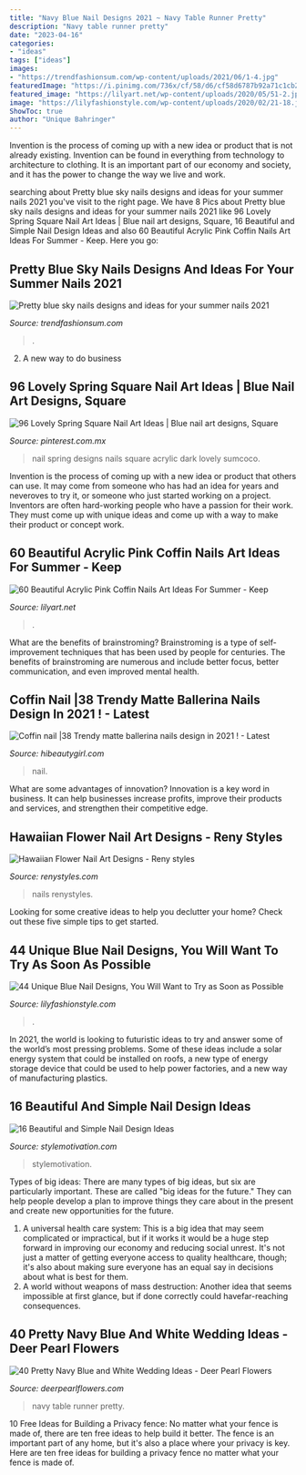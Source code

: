 ```yaml
---
title: "Navy Blue Nail Designs 2021 ~ Navy Table Runner Pretty"
description: "Navy table runner pretty"
date: "2023-04-16"
categories:
- "ideas"
tags: ["ideas"]
images:
- "https://trendfashionsum.com/wp-content/uploads/2021/06/1-4.jpg"
featuredImage: "https://i.pinimg.com/736x/cf/58/d6/cf58d6787b92a71c1cb22c90af465b5a.jpg"
featured_image: "https://lilyart.net/wp-content/uploads/2020/05/51-2.jpg"
image: "https://lilyfashionstyle.com/wp-content/uploads/2020/02/21-18.jpg"
ShowToc: true
author: "Unique Bahringer"
---
```



Invention is the process of coming up with a new idea or product that is not already existing. Invention can be found in everything from technology to architecture to clothing. It is an important part of our economy and society, and it has the power to change the way we live and work.

	

		
searching about Pretty blue sky nails designs and ideas for your summer nails 2021 you've visit to the right page. We have 8 Pics about Pretty blue sky nails designs and ideas for your summer nails 2021 like 96 Lovely Spring Square Nail Art Ideas | Blue nail art designs, Square, 16 Beautiful and Simple Nail Design Ideas and also 60 Beautiful Acrylic Pink Coffin Nails Art Ideas For Summer - Keep. Here you go:
		
    
## Pretty Blue Sky Nails Designs And Ideas For Your Summer Nails 2021

<img loading=lazy src="https://trendfashionsum.com/wp-content/uploads/2021/06/1-4.jpg" onerror="this.onerror=null;this.src='https://tse1.mm.bing.net/th?id=OIP.Ymy8ciyrg4nOIm0nZYX0WAHaLH&amp;pid=15.1';" alt="Pretty blue sky nails designs and ideas for your summer nails 2021">

_Source: trendfashionsum.com_

>. 

	

2. A new way to do business 

    
## 96 Lovely Spring Square Nail Art Ideas | Blue Nail Art Designs, Square

<img loading=lazy src="https://i.pinimg.com/736x/cf/58/d6/cf58d6787b92a71c1cb22c90af465b5a.jpg" onerror="this.onerror=null;this.src='https://tse4.mm.bing.net/th?id=OIP.ecLviruZB0srElAAGrHS-QHaHa&amp;pid=15.1';" alt="96 Lovely Spring Square Nail Art Ideas | Blue nail art designs, Square">

_Source: pinterest.com.mx_

>nail spring designs nails square acrylic dark lovely sumcoco. 

	

Invention is the process of coming up with a new idea or product that others can use. It may come from someone who has had an idea for years and neveroves to try it, or someone who just started working on a project. Inventors are often hard-working people who have a passion for their work. They must come up with unique ideas and come up with a way to make their product or concept work.

    
## 60 Beautiful Acrylic Pink Coffin Nails Art Ideas For Summer - Keep

<img loading=lazy src="https://lilyart.net/wp-content/uploads/2020/05/51-2.jpg" onerror="this.onerror=null;this.src='https://tse2.mm.bing.net/th?id=OIP.WVpncgohQbayqKylnZ1l9gHaKM&amp;pid=15.1';" alt="60 Beautiful Acrylic Pink Coffin Nails Art Ideas For Summer - Keep">

_Source: lilyart.net_

>. 

	

What are the benefits of brainstroming?
Brainstroming is a type of self-improvement techniques that has been used by people for centuries. The benefits of brainstroming are numerous and include better focus, better communication, and even improved mental health.

    
## Coffin Nail |38 Trendy Matte Ballerina Nails Design In 2021 ! - Latest

<img loading=lazy src="https://hibeautygirl.com/wp-content/uploads/2021/03/28-7.jpg" onerror="this.onerror=null;this.src='https://tse1.mm.bing.net/th?id=OIP.fdbs4JdXLNfA5kYByxfsMwHaMo&amp;pid=15.1';" alt="Coffin nail |38 Trendy matte ballerina nails design in 2021 ! - Latest">

_Source: hibeautygirl.com_

>nail. 

	

What are some advantages of innovation?
Innovation is a key word in business. It can help businesses increase profits, improve their products and services, and strengthen their competitive edge.

    
## Hawaiian Flower Nail Art Designs - Reny Styles

<img loading=lazy src="https://renystyles.com/wp-content/uploads/2018/08/99c7d7c15f54fac07b7741d9fb786730.jpg" onerror="this.onerror=null;this.src='https://tse3.mm.bing.net/th?id=OIP._EYQvStoXK9Y2nV2cSj05wHaHa&amp;pid=15.1';" alt="Hawaiian Flower Nail Art Designs - Reny styles">

_Source: renystyles.com_

>nails renystyles. 

	

Looking for some creative ideas to help you declutter your home? Check out these five simple tips to get started.

    
## 44 Unique Blue Nail Designs, You Will Want To Try As Soon As Possible

<img loading=lazy src="https://lilyfashionstyle.com/wp-content/uploads/2020/02/21-18.jpg" onerror="this.onerror=null;this.src='https://tse1.mm.bing.net/th?id=OIP.A6DtjlIyjnGhMX0DEJt8sAHaK8&amp;pid=15.1';" alt="44 Unique Blue Nail Designs, You Will Want to Try as Soon as Possible">

_Source: lilyfashionstyle.com_

>. 

	

In 2021, the world is looking to futuristic ideas to try and answer some of the world’s most pressing problems. Some of these ideas include a solar energy system that could be installed on roofs, a new type of energy storage device that could be used to help power factories, and a new way of manufacturing plastics.

    
## 16 Beautiful And Simple Nail Design Ideas

<img loading=lazy src="https://www.stylemotivation.com/wp-content/uploads/2013/11/16-Beautiful-and-Simple-Nail-Designs-9.jpg" onerror="this.onerror=null;this.src='https://tse2.mm.bing.net/th?id=OIP.m4mW3J4ivNQjiuQSZ4uWbgHaJ4&amp;pid=15.1';" alt="16 Beautiful and Simple Nail Design Ideas">

_Source: stylemotivation.com_

>stylemotivation. 

	

Types of big ideas:
There are many types of big ideas, but six are particularly important. These are called "big ideas for the future." They can help people develop a plan to improve things they care about in the present and create new opportunities for the future.
1. A universal health care system: This is a big idea that may seem complicated or impractical, but if it works it would be a huge step forward in improving our economy and reducing social unrest. It's not just a matter of getting everyone access to quality healthcare, though; it's also about making sure everyone has an equal say in decisions about what is best for them.
2. A world without weapons of mass destruction: Another idea that seems impossible at first glance, but if done correctly could havefar-reaching consequences.

    
## 40 Pretty Navy Blue And White Wedding Ideas - Deer Pearl Flowers

<img loading=lazy src="https://www.deerpearlflowers.com/wp-content/uploads/2015/08/Barn-Navy-and-Blue-Wedding-Table-Runner-Idea.jpg" onerror="this.onerror=null;this.src='https://tse1.mm.bing.net/th?id=OIP.H81oYQm3_Z9CUEJpLSxHYQHaLH&amp;pid=15.1';" alt="40 Pretty Navy Blue and White Wedding Ideas - Deer Pearl Flowers">

_Source: deerpearlflowers.com_

>navy table runner pretty. 

	

10 Free Ideas for Building a Privacy fence: No matter what your fence is made of, there are ten free ideas to help build it better.
The fence is an important part of any home, but it's also a place where your privacy is key. Here are ten free ideas for building a privacy fence no matter what your fence is made of.

